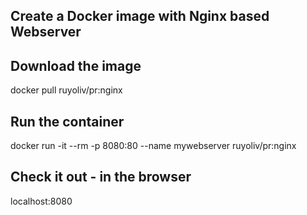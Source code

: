 ## Create a Docker image with Nginx based Webserver

## Download the image
docker pull ruyoliv/pr:nginx

## Run the container
docker run -it --rm -p 8080:80 --name mywebserver ruyoliv/pr:nginx

## Check it out - in the browser
localhost:8080

